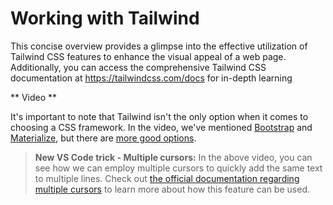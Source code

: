 # Working with Tailwind

This concise overview provides a glimpse into the effective utilization of Tailwind CSS features to enhance the visual appeal of a web page. Additionally, you can access the comprehensive Tailwind CSS documentation at https://tailwindcss.com/docs for in-depth learning

** Video **

It's important to note that Tailwind isn't the only option when it comes to choosing a CSS framework. In the video, we've mentioned [Bootstrap](https://getbootstrap.com) and [Materialize](https://materializecss.com), but there are [more good options](https://dev.to/theme_selection/best-css-frameworks-in-2020-1jjh).

> **New VS Code trick - Multiple cursors:** In the above video, you can see how we can employ multiple cursors to quickly add the same text to multiple lines. Check out [the official documentation regarding multiple cursors](https://code.visualstudio.com/docs/editor/codebasics#_multiple-selections-multicursor) to learn more about how this feature can be used.